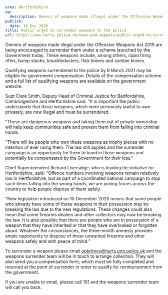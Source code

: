 ```yaml
area: Hertfordshire
og:
  description: Owners of weapons made illegal under the Offensive Weapons Act 2019 are being encouraged to surrender them under a scheme launched by the Government today. These weapons include, among others, rapid firing rifles, bump stocks, knuckledusters, flick knives and zombie knives.
publish:
  date: 10 Dec 2020
title: Public urged to surrender weapons to the police
url: https://www.herts.police.uk/news-and-appeals/public-urged-to-surrender-weapons-to-the-police-101220
```

Owners of weapons made illegal under the Offensive Weapons Act 2019 are being encouraged to surrender them under a scheme launched by the Government today. These weapons include, among others, rapid firing rifles, bump stocks, knuckledusters, flick knives and zombie knives.

Qualifying weapons surrendered to the police by 9 March 2021 may be eligible for government compensation. Details of the compensation scheme and a full list of qualifying weapons are available on the government website.

Supt Clare Smith, Deputy Head of Criminal Justice for Bedfordshire, Cambridgeshire and Hertfordshire said: "It is important the public understands that these weapons, which were previously lawful to own privately, are now illegal and must be surrendered.

"These are dangerous weapons and taking them out of private ownership will help keep communities safe and prevent them from falling into criminal hands.

"There will be people who own these weapons as trophy pieces with no intention of ever using them. The law still applies and the surrender campaign is an opportunity for them to hand in these weapons and potentially be compensated by the Government for their loss."

Chief Superintendent Richard Liversidge, who is leading the initiative for Hertfordshire, said: "Offence numbers involving weapons remain relatively low in Hertfordshire, but as part of a coordinated national campaign to stop such items falling into the wrong hands, we are joining forces across the country to help people dispose of them safely.

"New legislation introduced on 10 December 2020 means that some people who already have some of these weapons in their possession may be breaking the law due to the new regulations. These changes could also mean that some firearms dealers and other collectors may now be breaking the law. It is also possible that there are people who are in possession of a weapon that they have inherited or that they have overlooked or forgotten about. Whatever the circumstances, the three-month amnesty provides ample opportunity to dispose of these unwanted firearms and other weapons safely and with peace of mind."

To surrender a weapon please email opbritney@herts.pnn.police.uk and the weapons surrender team will be in touch to arrange collection. They will also send you a compensation form, which must be fully completed and returned at the point of surrender in order to qualify for reimbursement from the government.

If you are unable to email, please call 101 and the weapons surrender team will call you back.
